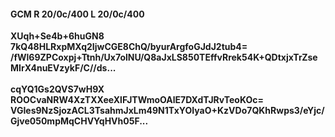 #### GCM R 20/0c/400 L 20/0c/400
**XUqh+Se4b+6huGN8**<br/>**7kQ48HLRxpMXq2IjwCGE8ChQ/byurArgfoGJdJ2tub4=**<br/>**/fWl69ZPCoxpj+Ttnh/Ux7olNU/Q8aJxLS850TEffvRrek54K+QDtxjxTrZseMIrX4nuEVzykF/C//ds...**<br/><br/>
**cqYQ1Gs2QVS7wH9X**<br/>**ROOCvaNRW4XzTXXeeXlFJTWmoOAlE7DXdTJRvTeoKOc=**<br/>**VGIes9NzSjozACL3TsahmJxLm49N1TxYOIyaO+KzVDo7QKhRwps3/eYjc/Gjve050mpMqCHVYqHVh05F...**